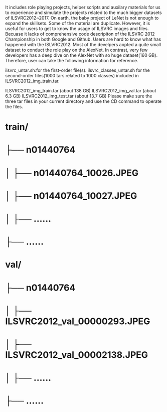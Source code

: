 It includes role playing projects, helper scripts and auxilary materials for us to experience and simulate the projects related to the much bigger datasets of  ILSVRC2012~2017. On earth, the baby project of LeNet is not enough to expand the skillsets. Some of the material are duplicate. However, it is useful for users to get to know the usage of ILSVRC images and files. Becuase it lacks of comprehensive code descripiton of the ILSVRC 2012 Championship in both Google and Github. Users are hard to know what has happened with the ISLVRC2012. Most of the develpers aopted a quite small dataset to conduct the role play on the AlexNet. In contrast, very few developers has a deep dive on the AlexNet with so huge dataset(160 GB). Therefore, user can take the following information for reference.  

ilsvrc_untar.sh:for the first-order file(s). 
ilsvrc_classes_untar.sh for the second-order files(1000 tars related to 1000 classes) included in 
ILSVRC2012_img_train.tar. 

ILSVRC2012_img_train.tar (about 138 GB)
ILSVRC2012_img_val.tar (about 6.3 GB)
ILSVRC2012_img_test.tar (about 13.7 GB)
Please make sure the three tar files in your current directory and use the CD command to operate the files. 

#  train/
#  ├── n01440764
#  │   ├── n01440764_10026.JPEG
#  │   ├── n01440764_10027.JPEG
#  │   ├── ......
#  ├── ......
#  val/
#  ├── n01440764
#  │   ├── ILSVRC2012_val_00000293.JPEG
#  │   ├── ILSVRC2012_val_00002138.JPEG
#  │   ├── ......
#  ├── ......
